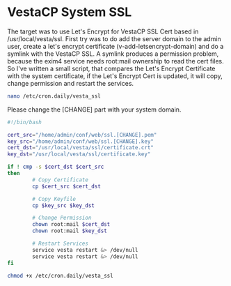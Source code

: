 # VestaCP System SSL
The target was to use Let's Encrypt for VestaCP SSL Cert based in /usr/local/vesta/ssl. First try was to do add the server domain to the admin user, create a let's encrypt certificate (v-add-letsencrypt-domain) and do a symlink with the VestaCP SSL. A symlink produces a permission problem, because the exim4 service needs root:mail ownership to read the cert files. So I've written a small script, that compares the Let's Encrypt Certificate with the system certificate, if the Let's Encrypt Cert is updated, it will copy, change permission and restart the services.

```bash
nano /etc/cron.daily/vesta_ssl
```
Please change the [CHANGE] part with your system domain.
```bash
#!/bin/bash

cert_src="/home/admin/conf/web/ssl.[CHANGE].pem"
key_src="/home/admin/conf/web/ssl.[CHANGE].key"
cert_dst="/usr/local/vesta/ssl/certificate.crt"
key_dst="/usr/local/vesta/ssl/certificate.key"

if ! cmp -s $cert_dst $cert_src
then
        # Copy Certificate
        cp $cert_src $cert_dst

        # Copy Keyfile
        cp $key_src $key_dst

        # Change Permission
        chown root:mail $cert_dst
        chown root:mail $key_dst

        # Restart Services
        service vesta restart &> /dev/null
        service vesta restart &> /dev/null
fi
```

```bash
chmod +x /etc/cron.daily/vesta_ssl
```